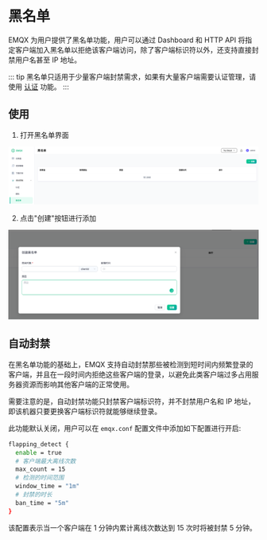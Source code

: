 # 黑名单

EMQX 为用户提供了黑名单功能，用户可以通过 Dashboard 和 HTTP API 将指定客户端加入黑名单以拒绝该客户端访问，除了客户端标识符以外，还支持直接封禁用户名甚至 IP 地址。

::: tip
黑名单只适用于少量客户端封禁需求，如果有大量客户端需要认证管理，请使用 [认证](./authn/authn.md) 功能。
:::

## 使用

1. 打开黑名单界面

![image](./assets/blacklist_frame.png)

2. 点击"创建"按钮进行添加

![image](./assets/blacklist_create.png)

## 自动封禁

在黑名单功能的基础上，EMQX 支持自动封禁那些被检测到短时间内频繁登录的客户端，并且在一段时间内拒绝这些客户端的登录，以避免此类客户端过多占用服务器资源而影响其他客户端的正常使用。

需要注意的是，自动封禁功能只封禁客户端标识符，并不封禁用户名和 IP 地址，即该机器只要更换客户端标识符就能够继续登录。

此功能默认关闭，用户可以在 `emqx.conf` 配置文件中添加如下配置进行开启:

```bash
flapping_detect {
  enable = true
  # 客户端最大离线次数
  max_count = 15
  # 检测的时间范围
  window_time = "1m"
  # 封禁的时长
  ban_time = "5m"
}
```

该配置表示当一个客户端在 1 分钟内累计离线次数达到 15 次时将被封禁 5 分钟。
